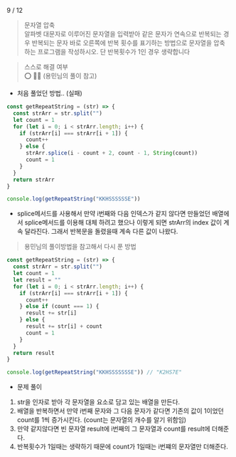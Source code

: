 9 / 12

> 문자열 압축 <br />
> 알파벳 대문자로 이루어진 문자열을 입력받아 같은 문자가 연속으로 반복되는 경우 반복되는 문자 바로 오른쪽에 반복 횟수를 표기하는 방법으로 문자열을 압축하는 프로그램을 작성하시오. 단 반복횟수가 1인 경우 생략합니다

> 스스로 해결 여부 <br />
> ⭕️ 👏🏻 (용민님의 풀이 참고)

- 처음 풀었던 방법.. (실패)

```javascript
const getRepeatString = (str) => {
  const strArr = str.split("")
  let count = 1
  for (let i = 0; i < strArr.length; i++) {
    if (strArr[i] === strArr[i + 1]) {
      count++
    } else {
      strArr.splice(i - count + 2, count - 1, String(count))
      count = 1
    }
  }
  return strArr
}

console.log(getRepeatString("KKHSSSSSSE"))
```

- splice메서드를 사용해서 만약 i번째와 다음 인덱스가 같지 않다면 만들었던 배열에서 splice메서드를 이용해 대체 하려고 했으나 이렇게 되면 strArr의 index 값이 계속 달라진다.
  그래서 반복문을 돌렸을때 계속 다른 값이 나왔다.

> 용민님의 풀이방법을 참고해서 다시 푼 방법

```javascript
const getRepeatString = (str) => {
  const strArr = str.split("")
  let count = 1
  let result = ""
  for (let i = 0; i < strArr.length; i++) {
    if (strArr[i] === strArr[i + 1]) {
      count++
    } else if (count === 1) {
      result += str[i]
    } else {
      result += str[i] + count
      count = 1
    }
  }
  return result
}

console.log(getRepeatString("KKHSSSSSSSE")) // "K2HS7E"
```

- 문제 풀이 <br/>

1. str을 인자로 받아 각 문자열을 요소로 담고 있는 배열을 만든다.
2. 배열을 반복하면서 만약 i번째 문자와 그 다음 문자가 같다면 기존의 값이 1이었던 count를 1씩 증가시킨다. (count는 문자열의 개수를 알기 위함임)
3. 만약 같지않다면 빈 문자열 result에 i번째의 그 문자열과 count를 result에 더해준다.
4. 반복횟수가 1일때는 생략하기 때문에 count가 1일때는 i번쨰의 문자열만 더해준다.
